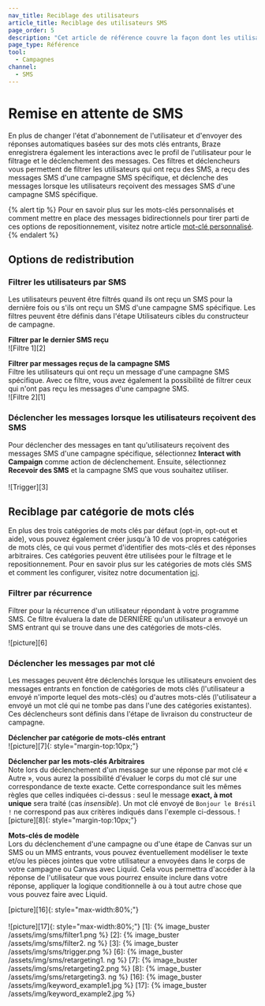 ```yaml
---
nav_title: Reciblage des utilisateurs
article_title: Reciblage des utilisateurs SMS
page_order: 5
description: "Cet article de référence couvre la façon dont les utilisateurs peuvent redimensionner leurs messages par les interactions SMS des utilisateurs."
page_type: Référence
tool:
  - Campagnes
channel:
  - SMS
---
```


# Remise en attente de SMS

En plus de changer l'état d'abonnement de l'utilisateur et d'envoyer des réponses automatiques basées sur des mots clés entrants, Braze enregistrera également les interactions avec le profil de l'utilisateur pour le filtrage et le déclenchement des messages. Ces filtres et déclencheurs vous permettent de filtrer les utilisateurs qui ont reçu des SMS, a reçu des messages SMS d'une campagne SMS spécifique, et déclenche des messages lorsque les utilisateurs reçoivent des messages SMS d'une campagne SMS spécifique.

{% alert tip %}
Pour en savoir plus sur les mots-clés personnalisés et comment mettre en place des messages bidirectionnels pour tirer parti de ces options de repositionnement, visitez notre article [mot-clé personnalisé]({{site.baseurl}}/user_guide/message_building_by_channel/sms/keywords/keyword_handling/).
{% endalert %}

## Options de redistribution

### Filtrer les utilisateurs par SMS

Les utilisateurs peuvent être filtrés quand ils ont reçu un SMS pour la dernière fois ou s'ils ont reçu un SMS d'une campagne SMS spécifique. Les filtres peuvent être définis dans l'étape Utilisateurs cibles du constructeur de campagne.

__Filtrer par le dernier SMS reçu__<br> !\[Filtre 1\]\[2\]

__Filtrer par messages reçus de la campagne SMS__<br> Filtre les utilisateurs qui ont reçu un message d'une campagne SMS spécifique. Avec ce filtre, vous avez également la possibilité de filtrer ceux qui n'ont pas reçu les messages d'une campagne SMS. <br> !\[Filtre 2\]\[1\]

### Déclencher les messages lorsque les utilisateurs reçoivent des SMS

Pour déclencher des messages en tant qu'utilisateurs reçoivent des messages SMS d'une campagne spécifique, sélectionnez __Interact with Campaign__ comme action de déclenchement. Ensuite, sélectionnez __Recevoir des SMS__ et la campagne SMS que vous souhaitez utiliser. <br><br> !\[Trigger\]\[3\]

## Reciblage par catégorie de mots clés

En plus des trois catégories de mots clés par défaut (opt-in, opt-out et aide), vous pouvez également créer jusqu'à 10 de vos propres catégories de mots clés, ce qui vous permet d'identifier des mots-clés et des réponses arbitraires. Ces catégories peuvent être utilisées pour le filtrage et le repositionnement. Pour en savoir plus sur les catégories de mots clés SMS et comment les configurer, visitez notre documentation [ici]({{site.baseurl}}/user_guide/message_building_by_channel/sms/campaign/retargeting/).

### Filtrer par récurrence

Filtrer pour la récurrence d'un utilisateur répondant à votre programme SMS. Ce filtre évaluera la date de DERNIÈRE qu'un utilisateur a envoyé un SMS entrant qui se trouve dans une des catégories de mots-clés.

!\[picture\]\[6\]

### Déclencher les messages par mot clé

Les messages peuvent être déclenchés lorsque les utilisateurs envoient des messages entrants en fonction de catégories de mots clés (l'utilisateur a envoyé n'importe lequel des mots-clés) ou d'autres mots-clés (l'utilisateur a envoyé un mot clé qui ne tombe pas dans l'une des catégories existantes). Ces déclencheurs sont définis dans l'étape de livraison du constructeur de campagne.

__Déclencher par catégorie de mots-clés entrant__<br> !\[picture\]\[7\]{: style="margin-top:10px;"}

__Déclencher par les mots-clés Arbitraires__<br> Note lors du déclenchement d'un message sur une réponse par mot clé « Autre », vous aurez la possibilité d'évaluer le corps du mot clé sur une correspondance de texte exacte. Cette correspondance suit les mêmes règles que celles indiquées ci-dessus : seul le message __exact, à mot unique__ sera traité (cas _insensible_). Un mot clé envoyé de `Bonjour le Brésil !` ne correspond pas aux critères indiqués dans l'exemple ci-dessous. !\[picture\]\[8\]{: style="margin-top:10px;"}

__Mots-clés de modèle__<br> Lors du déclenchement d'une campagne ou d'une étape de Canvas sur un SMS ou un MMS entrants, vous pouvez éventuellement modéliser le texte et/ou les pièces jointes que votre utilisateur a envoyées dans le corps de votre campagne ou Canvas avec Liquid. Cela vous permettra d'accéder à la réponse de l'utilisateur que vous pourrez ensuite inclure dans votre réponse, appliquer la logique conditionnelle à ou à tout autre chose que vous pouvez faire avec Liquid.

\[picture\]\[16\]{: style="max-width:80%;"} <br><br> !\[picture\]\[17\]{: style="max-width:80%;"}
[1]: {% image_buster /assets/img/sms/filter1.png %} [2]: {% image_buster /assets/img/sms/filter2. ng %} [3]: {% image_buster /assets/img/sms/trigger.png %} [6]: {% image_buster /assets/img/sms/retargeting1. ng %} [7]: {% image_buster /assets/img/sms/retargeting2.png %} [8]: {% image_buster /assets/img/sms/retargeting3. ng %} [16]: {% image_buster /assets/img/keyword_example1.jpg %} [17]: {% image_buster /assets/img/keyword_example2.jpg %}
